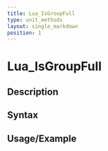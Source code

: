 ```yaml
---
title: Lua_IsGroupFull
type: unit_methods
layout: single_markdown
position: 1
---
```


# Lua_IsGroupFull

## Description

## Syntax

## Usage/Example



